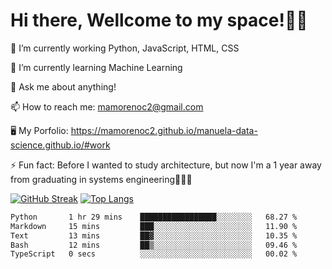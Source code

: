 # Hi there, Wellcome to my space!✌🏾

🔭 I’m currently working Python, JavaScript, HTML, CSS

🌱 I’m currently learning Machine Learning

💬 Ask me about anything!

📫 How to reach me: mamorenoc2@gmail.com

🖥️ My Porfolio: https://mamorenoc2.github.io/manuela-data-science.github.io/#work

⚡ Fun fact: Before I wanted to study architecture, but now I'm a 1 year away from graduating in systems engineering🤣🤣🤣

[![GitHub Streak](https://streak-stats.demolab.com/?user=mamorenoc2)](https://git.io/streak-stats)
[![Top Langs](https://github-readme-stats.vercel.app/api/top-langs/?username=mamorenoc2&layout=compact&theme=tokyonight)](https://github.com/anuraghazra/github-readme-stats)

<!--START_SECTION:waka-->

```txt
Python       1 hr 29 mins    █████████████████░░░░░░░░   68.27 %
Markdown     15 mins         ███░░░░░░░░░░░░░░░░░░░░░░   11.90 %
Text         13 mins         ██▓░░░░░░░░░░░░░░░░░░░░░░   10.35 %
Bash         12 mins         ██▒░░░░░░░░░░░░░░░░░░░░░░   09.46 %
TypeScript   0 secs          ░░░░░░░░░░░░░░░░░░░░░░░░░   00.02 %
```

<!--END_SECTION:waka-->
